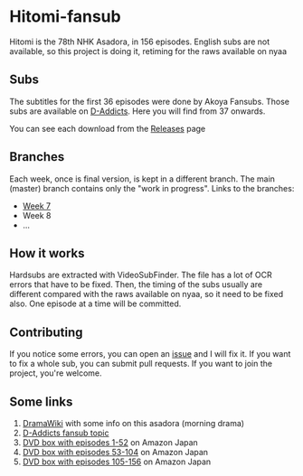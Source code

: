 # Hitomi-fansub
Hitomi is the 78th NHK Asadora, in 156 episodes. English subs are not available, so this project is doing it, retiming for the raws available on nyaa

## Subs

The subtitles for the first 36 episodes were done by Akoya Fansubs. Those subs are available on [D-Addicts](http://www.d-addicts.com/forums/viewtopic.php?f=13&t=161623). Here you will find from 37 onwards.

You can see each download from the [Releases](https://github.com/Magneticdud/Hitomi-fansub/releases) page

## Branches

Each week, once is final version, is kept in a different branch. The main (master) branch contains only the "work in progress". Links to the branches:

* [Week 7](https://github.com/Magneticdud/Hitomi-fansub/tree/Week7)
* Week 8
* ...

## How it works

Hardsubs are extracted with VideoSubFinder. The file has a lot of OCR errors that have to be fixed. Then, the timing of the subs usually are different compared with the raws available on nyaa, so it need to be fixed also. One episode at a time will be committed.

## Contributing

If you notice some errors, you can open an [issue](https://github.com/Magneticdud/Hitomi-fansub/issues) and I will fix it. If you want to fix a whole sub, you can submit pull requests. If you want to join the project, you're welcome.

## Some links

1. [DramaWiki](http://wiki.d-addicts.com/Hitomi) with some info on this asadora (morning drama)
2. [D-Addicts fansub topic](http://www.d-addicts.com/forums/viewtopic.php?f=13&t=161623)
3. [DVD box with episodes 1-52](https://www.amazon.co.jp/%E7%9E%B3-%E5%AE%8C%E5%85%A8%E7%89%88-DVD-BOX-I-%E6%A6%AE%E5%80%89%E5%A5%88%E3%80%85/dp/B001E3TS8M/) on Amazon Japan
4. [DVD box with episodes 53-104](https://www.amazon.co.jp/瞳-完全版-DVD-BOX-II-榮倉奈々/dp/B001GI1XQ0/) on Amazon Japan
5. [DVD box with episodes 105-156](https://www.amazon.co.jp/瞳-完全版-DVD-BOX-III-榮倉奈々/dp/B001GQGY8E/) on Amazon Japan
